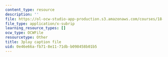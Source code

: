 ```yaml
---
content_type: resource
description: ''
file: https://ol-ocw-studio-app-production.s3.amazonaws.com/courses/18-03sc-differential-equations-fall-2011/0e46e66afb718e1171dbb098458b01b5_sn3orkHWqUQ.srt
file_type: application/x-subrip
learning_resource_types: []
ocw_type: OCWFile
resourcetype: Other
title: 3play caption file
uid: 0e46e66a-fb71-8e11-71db-b098458b01b5
---
```

